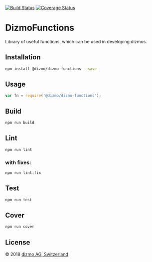 [![Build Status](https://travis-ci.org/dizmo/dizmo-functions.svg?branch=master)](https://travis-ci.org/dizmo/dizmo-functions)
[![Coverage Status](https://coveralls.io/repos/github/dizmo/dizmo-functions/badge.svg?branch=master)](https://coveralls.io/github/dizmo/dizmo-functions?branch=master)

# DizmoFunctions
Library of useful functions, which can be used in developing dizmos.

## Installation
```sh
npm install @dizmo/dizmo-functions --save
```

## Usage
```javascript
var fn = require('@dizmo/dizmo-functions');
```

## Build
```sh
npm run build
```

## Lint
```sh
npm run lint
```
### with fixes:
```sh
npm run lint:fix
```

## Test
```sh
npm run test
```

## Cover
```sh
npm run cover
```

## License

 © 2018 [dizmo AG, Switzerland](http://dizmo.com/)
